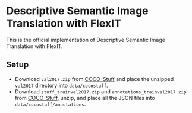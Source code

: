 # Descriptive Semantic Image Translation with FlexIT

This is the official implementation of Descriptive Semantic Image Translation with FlexIT.

## Setup

- Download `val2017.zip` from [COCO-Stuff](https://github.com/nightrome/cocostuff) and place the unzipped `val2017` directory into `data/cocostuff`.
- Download `stuff_trainval2017.zip` and `annotations_trainval2017.zip` from [COCO-Stuff](https://github.com/nightrome/cocostuff), unzip, and place all the JSON files into `data/cocostuff/annotations`.
